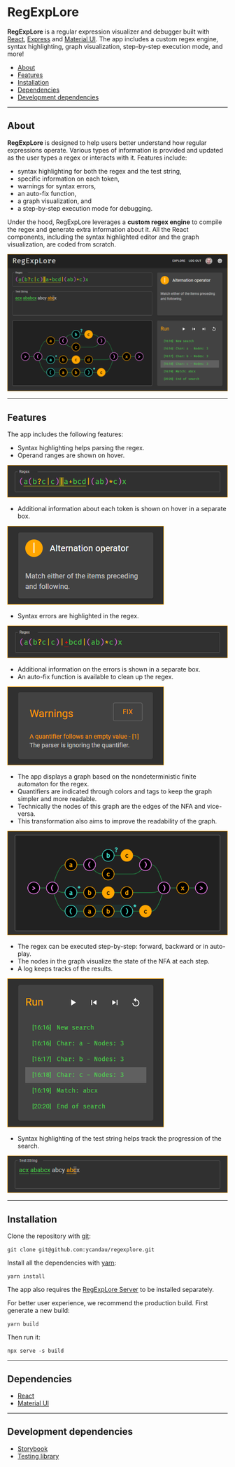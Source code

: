 # RegExpLore

**RegExpLore** is a regular expression visualizer and debugger built with [React](https://reactjs.org/), [Express](https://expressjs.com/) and [Material UI](https://mui.com/). The app includes a custom regex engine, syntax highlighting, graph visualization, step-by-step execution mode, and more!

- [About](#about)
- [Features](#features)
- [Installation](#installation)
- [Dependencies](#dependencies)
- [Development dependencies](#development-dependencies)

---

## About

**RegExpLore** is designed to help users better understand how regular expressions operate. Various types of information is provided and updated as the user types a regex or interacts with it. Features include:

- syntax highlighting for both the regex and the test string,
- specific information on each token,
- warnings for syntax errors,
- an auto-fix function,
- a graph visualization, and
- a step-by-step execution mode for debugging.

Under the hood, RegExpLore leverages a **custom regex engine** to compile the regex and generate extra information about it. All the React components, including the syntax highlighted editor and the graph visualization, are coded from scratch.

![Application](./docs/all.png)

---

## Features

The app includes the following features:

- Syntax highlighting helps parsing the regex.
- Operand ranges are shown on hover.

![Regex string](./docs/regex.png)

- Additional information about each token is shown on hover in a separate box.

![Info box](./docs/info.png)

- Syntax errors are highlighted in the regex.

![Regex error](./docs/regex_error.png)

- Additional information on the errors is shown in a separate box.
- An auto-fix function is available to clean up the regex.

![Syntax errors](./docs/warnings.png)

- The app displays a graph based on the nondeterministic finite automaton for the regex.
- Quantifiers are indicated through colors and tags to keep the graph simpler and more readable.
- Technically the nodes of this graph are the edges of the NFA and vice-versa.
- This transformation also aims to improve the readability of the graph.

![Graph](./docs/graph.png)

- The regex can be executed step-by-step: forward, backward or in auto-play.
- The nodes in the graph visualize the state of the NFA at each step.
- A log keeps tracks of the results.

![Run](./docs/run.png)

- Syntax highlighting of the test string helps track the progression of the search.

![Test string](./docs/test_string.png)

---

## Installation

Clone the repository with [git](https://git-scm.com/):

```shell
git clone git@github.com:ycandau/regexplore.git
```

Install all the dependencies with [yarn](https://classic.yarnpkg.com/en/):

```shell
yarn install
```

The app also requires the [RegExpLore Server](https://github.com/milesAwayAlex/regexplore-server) to be installed separately.

For better user experience, we recommend the production build. First generate a new build:

```shell
yarn build
```

Then run it:

```shell
npx serve -s build
```

---

## Dependencies

- [React](https://reactjs.org/)
- [Material UI](https://mui.com/)

---

## Development dependencies

- [Storybook](https://storybook.js.org/)
- [Testing library](https://testing-library.com/)
